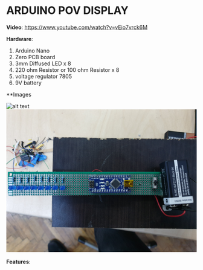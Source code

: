 # ARDUINO POV DISPLAY

**Video**: https://www.youtube.com/watch?v=vEio7vrck6M

**Hardware**: 

1. Arduino Nano 
2. Zero PCB board 
3. 3mm Diffused LED x 8 
4. 220 ohm Resistor or 100 ohm Resistor x 8
5. voltage regulator 7805
6. 9V battery

**Images

![alt text](https://github.com/Mickai55/Introduction-to-Robotics/blob/master/Final%20Project/picture%201.jpg)
![alt text](https://github.com/Mickai55/Introduction-to-Robotics/blob/master/Final%20Project/picture%202.jpg)


**Features**:
